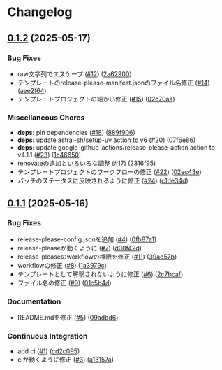 # Changelog

## [0.1.2](https://github.com/tetsu-i/mycookiecutter/compare/v0.1.1...v0.1.2) (2025-05-17)


### Bug Fixes

* raw文字列でエスケープ ([#12](https://github.com/tetsu-i/mycookiecutter/issues/12)) ([2a62900](https://github.com/tetsu-i/mycookiecutter/commit/2a6290004763375c202d6f373911501792b9fb6d))
* テンプレートのrelease-please-manifest.jsonのファイル名修正 ([#14](https://github.com/tetsu-i/mycookiecutter/issues/14)) ([aee2f64](https://github.com/tetsu-i/mycookiecutter/commit/aee2f64c952cf8e1b0be4946200577c3fc09f19e))
* テンプレートプロジェクトの細かい修正 ([#15](https://github.com/tetsu-i/mycookiecutter/issues/15)) ([02c70aa](https://github.com/tetsu-i/mycookiecutter/commit/02c70aa0e2edab999dd5dbc96162c592b2230920))


### Miscellaneous Chores

* **deps:** pin dependencies ([#18](https://github.com/tetsu-i/mycookiecutter/issues/18)) ([889f906](https://github.com/tetsu-i/mycookiecutter/commit/889f9069606226e2eaae652375bff6ea59618fd1))
* **deps:** update astral-sh/setup-uv action to v6 ([#20](https://github.com/tetsu-i/mycookiecutter/issues/20)) ([07f6e86](https://github.com/tetsu-i/mycookiecutter/commit/07f6e869b94b0364d13a4a8265dc5bb2108bd94d))
* **deps:** update google-github-actions/release-please-action action to v4.1.1 ([#23](https://github.com/tetsu-i/mycookiecutter/issues/23)) ([1c46650](https://github.com/tetsu-i/mycookiecutter/commit/1c46650724ec6868abf5f4e0c30a6cbdb1cdf8c4))
* renovateの追加といろいろな調整 ([#17](https://github.com/tetsu-i/mycookiecutter/issues/17)) ([2316f95](https://github.com/tetsu-i/mycookiecutter/commit/2316f9538d7d6365ed4e79cd5bbd76a7e3dba7b0))
* テンプレートプロジェクトのワークフローの修正 ([#22](https://github.com/tetsu-i/mycookiecutter/issues/22)) ([02ec43e](https://github.com/tetsu-i/mycookiecutter/commit/02ec43e9442fa9e4cada7ba4e731314c6c865fe6))
* バッチのステータスに反映されるように修正 ([#24](https://github.com/tetsu-i/mycookiecutter/issues/24)) ([c1de34d](https://github.com/tetsu-i/mycookiecutter/commit/c1de34d49ba9accca64dcd93a489342e6da62957))

## [0.1.1](https://github.com/tetsu-i/mycookiecutter/compare/v0.1.0...v0.1.1) (2025-05-16)


### Bug Fixes

* release-please-config.jsonを追加 ([#4](https://github.com/tetsu-i/mycookiecutter/issues/4)) ([0fb87a1](https://github.com/tetsu-i/mycookiecutter/commit/0fb87a14768d3e4064fd240e3f4dd987f8a9eaf2))
* release-pleaseが動くように ([#7](https://github.com/tetsu-i/mycookiecutter/issues/7)) ([d08f42d](https://github.com/tetsu-i/mycookiecutter/commit/d08f42daca09936ba7a3088c3690f1f76692d8a9))
* release-pleaseのworkflowの権限を修正 ([#11](https://github.com/tetsu-i/mycookiecutter/issues/11)) ([39ad57b](https://github.com/tetsu-i/mycookiecutter/commit/39ad57ba8524ce7a4aa8b9ba278c0da80aa4c587))
* workflowの修正 ([#8](https://github.com/tetsu-i/mycookiecutter/issues/8)) ([1a3979c](https://github.com/tetsu-i/mycookiecutter/commit/1a3979cf54c748ff33e3b9ddeb13bc243022c8e2))
* テンプレートとして解釈されないように修正 ([#6](https://github.com/tetsu-i/mycookiecutter/issues/6)) ([2c7bcaf](https://github.com/tetsu-i/mycookiecutter/commit/2c7bcafa96ac26e52c8e7d5fdf3827ac79c92392))
* ファイル名の修正 ([#9](https://github.com/tetsu-i/mycookiecutter/issues/9)) ([01c5b4d](https://github.com/tetsu-i/mycookiecutter/commit/01c5b4d54a29b842df5b6cecb1f462b04c9591d3))


### Documentation

* README.mdを修正 ([#5](https://github.com/tetsu-i/mycookiecutter/issues/5)) ([09adbd6](https://github.com/tetsu-i/mycookiecutter/commit/09adbd69091fdca4c52c34e7fd0c437bb43b22f8))


### Continuous Integration

* add ci ([#1](https://github.com/tetsu-i/mycookiecutter/issues/1)) ([cd2c095](https://github.com/tetsu-i/mycookiecutter/commit/cd2c09534154540d9ad7ad804de20518da45ff3d))
* ciが動くように修正 ([#3](https://github.com/tetsu-i/mycookiecutter/issues/3)) ([a13157a](https://github.com/tetsu-i/mycookiecutter/commit/a13157a4036b0cd4438c4197824541307ea37557))
